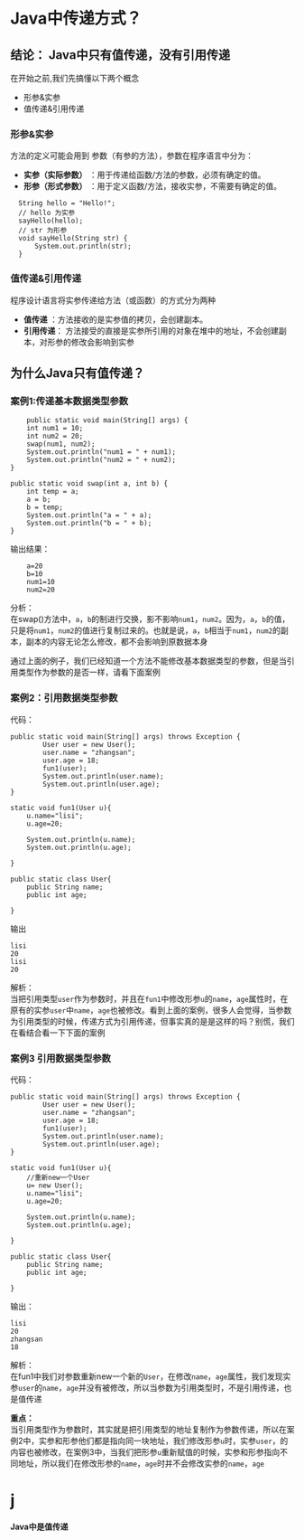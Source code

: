   # Java中传递方式？   
   ## 结论： Java中只有值传递，没有引用传递
    
在开始之前,我们先搞懂以下两个概念  
* 形参&实参
* 值传递&引用传递  
### 形参&实参
  方法的定义可能会用到 参数（有参的方法），参数在程序语言中分为：
  * **实参（实际参数）** ：用于传递给函数/方法的参数，必须有确定的值。
  * **形参（形式参数）** ：用于定义函数/方法，接收实参，不需要有确定的值。

  ```
    String hello = "Hello!";
    // hello 为实参
    sayHello(hello);
    // str 为形参
    void sayHello(String str) {
        System.out.println(str);
    }
```

### 值传递&引用传递
程序设计语言将实参传递给方法（或函数）的方式分为两种
* **值传递** ：方法接收的是实参值的拷贝，会创建副本。
* **引用传递**： 方法接受的直接是实参所引用的对象在堆中的地址，不会创建副本，对形参的修改会影响到实参
  
## 为什么Java只有值传递？
### 案例1:传递基本数据类型参数
~~~
    public static void main(String[] args) {
    int num1 = 10;
    int num2 = 20;
    swap(num1, num2);
    System.out.println("num1 = " + num1);
    System.out.println("num2 = " + num2);
}

public static void swap(int a, int b) {
    int temp = a;
    a = b;
    b = temp;
    System.out.println("a = " + a);
    System.out.println("b = " + b);
} 
~~~

输出结果：
~~~
    a=20
    b=10
    num1=10
    num2=20
~~~
分析：  
在swap()方法中，<code>a</code>，<code>b</code>的制进行交换，影不影响<code>num1</code>，<code>num2</code>。因为，<code>a</code>，<code>b</code>的值，只是将<code>num1</code>，<code>num2</code>的值进行复制过来的。也就是说，<code>a</code>，<code>b</code>相当于<code>num1</code>，</code><code>num2</code>的副本，副本的内容无论怎么修改，都不会影响到原数据本身

<!-- ![alt 属性文本](./1.jpeg) -->

通过上面的例子，我们已经知道一个方法不能修改基本数据类型的参数，但是当引用类型作为参数的是否一样，请看下面案例
###  案例2：引用数据类型参数
代码：
~~~
public static void main(String[] args) throws Exception {
        User user = new User();
        user.name = "zhangsan";
        user.age = 18;
        fun1(user);
        System.out.println(user.name);
        System.out.println(user.age);
}

static void fun1(User u){
    u.name="lisi";
    u.age=20;

    System.out.println(u.name);
    System.out.println(u.age);

}

public static class User{
    public String name;
    public int age;
    
}
~~~
输出
~~~
lisi
20
lisi
20
~~~

解析：  
 当把引用类型<code>user</code>作为参数时，并且在<code>fun1</code>中修改形参<code>u</code>的<code>name</code>，<code>age</code>属性时，在原有的实参<code>user</code>中<code>name</code>，<code>age</code>也被修改。看到上面的案例，很多人会觉得，当参数为引用类型的时候，传递方式为引用传递，但事实真的是是这样的吗？别慌，我们在看结合看一下下面的案例

### 案例3 引用数据类型参数
代码：
~~~
public static void main(String[] args) throws Exception {
        User user = new User();
        user.name = "zhangsan";
        user.age = 18;
        fun1(user);
        System.out.println(user.name);
        System.out.println(user.age);
}

static void fun1(User u){
    //重新new一个User
    u= new User();
    u.name="lisi";
    u.age=20;

    System.out.println(u.name);
    System.out.println(u.age);

}

public static class User{
    public String name;
    public int age;
    
}
~~~
输出：
~~~
lisi
20
zhangsan
18
~~~

解析：  
在fun1中我们对参数重新new一个新的<code>User</code>，在修改<code>name</code>，<code>age</code>属性，我们发现实参<code>user</code>的<code>name</code>，<code>age</code>并没有被修改，所以当参数为引用类型时，不是引用传递，也是值传递   

**重点：**  
当引用类型作为参数时，其实就是把引用类型的地址复制作为参数传递，所以在案例2中，实参和形参他们都是指向同一块地址，我们修改形参<code>u</code>时，实参<code>user</code>，的内容也被修改，在案例3中，当我们把形参<code>u</code>重新赋值的时候，实参和形参指向不同地址，所以我们在修改形参的<code>name</code>，<code>age</code>时并不会修改实参的<code>name</code>，<code>age</code>

# j

**Java中是值传递**





